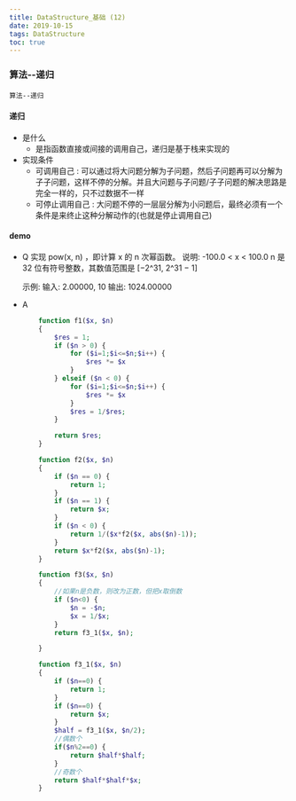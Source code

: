 ```yaml
---
title: DataStructure_基础 (12)
date: 2019-10-15
tags: DataStructure
toc: true
---
```


### 算法--递归
    算法--递归

<!-- more -->

#### 递归
- 是什么
    * 是指函数直接或间接的调用自己，递归是基于栈来实现的
- 实现条件
    * 可调用自己 : 可以通过将大问题分解为子问题，然后子问题再可以分解为子子问题，这样不停的分解。并且大问题与子问题/子子问题的解决思路是完全一样的，只不过数据不一样
    * 可停止调用自己 : 大问题不停的一层层分解为小问题后，最终必须有一个条件是来终止这种分解动作的(也就是停止调用自己)

#### demo
- Q
    实现 pow(x, n) ，即计算 x 的 n 次幂函数。
    说明:
    -100.0 < x < 100.0
    n 是 32 位有符号整数，其数值范围是 [−2^31, 2^31 − 1]

    示例:
    输入: 2.00000, 10
    输出: 1024.00000
- A
    ```php
        function f1($x, $n)
        {
            $res = 1;
            if ($n > 0) {
                for ($i=1;$i<=$n;$i++) {
                    $res *= $x
                }
            } elseif ($n < 0) {
                for ($i=1;$i<=$n;$i++) {
                    $res *= $x
                }
                $res = 1/$res;
            }

            return $res;
        }

        function f2($x, $n)
        {
            if ($n == 0) {
                return 1;
            } 
            if ($n == 1) {
                return $x;
            }
            if ($n < 0) {
                return 1/($x*f2($x, abs($n)-1));
            }
            return $x*f2($x, abs($n)-1);
        }

        function f3($x, $n)
        {
            //如果n是负数，则改为正数，但把x取倒数
            if ($n<0) {
                $n = -$n;
                $x = 1/$x;
            }
            return f3_1($x, $n);

        }

        function f3_1($x, $n)
        {
            if ($n==0) {
                return 1;
            }
            if ($n==0) {
                return $x;
            }
            $half = f3_1($x, $n/2);
            //偶数个
            if($n%2==0) {
                return $half*$half;
            }
            //奇数个
            return $half*$half*$x;
        }
    ```


